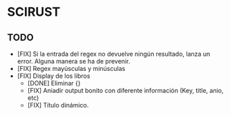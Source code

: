 # SCIRUST
## TODO
- [FIX] Si la entrada del regex no devuelve ningún resultado, lanza un error. Alguna manera se ha de prevenir.
- [FIX] Regex mayúsculas y minúsculas 
- [FIX] Display de los libros
    - [DONE] Eliminar {}
    - [FIX] Aniadir output bonito con diferente información (Key, title, anio, etc)
    - [FIX] Título dinámico.
